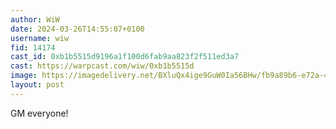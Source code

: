 ```yaml
---
author: WiW
date: 2024-03-26T14:55:07+0100
username: wiw
fid: 14174
cast_id: 0xb1b5515d9196a1f100d6fab9aa823f2f511ed3a7
cast: https://warpcast.com/wiw/0xb1b5515d
image: https://imagedelivery.net/BXluQx4ige9GuW0Ia56BHw/fb9a89b6-e72a-4426-277a-ce2fc4dd0d00/original
layout: post
---
```

GM everyone!  

<img src='https://imagedelivery.net/BXluQx4ige9GuW0Ia56BHw/fb9a89b6-e72a-4426-277a-ce2fc4dd0d00/original' alt='' referrerpolicy='no-referrer'/>